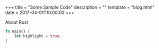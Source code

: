 +++
title = "Some Sample Code"
description = ""
template = "blog.html"
date = 2017-04-01T10:00:00
+++

About Rust

```rust
fn main() {
	let highlight = true;
}
```